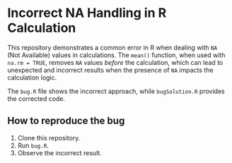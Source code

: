 # Incorrect NA Handling in R Calculation

This repository demonstrates a common error in R when dealing with `NA` (Not Available) values in calculations.  The `mean()` function, when used with `na.rm = TRUE`, removes `NA` values *before* the calculation, which can lead to unexpected and incorrect results when the presence of `NA` impacts the calculation logic.

The `bug.R` file shows the incorrect approach, while `bugSolution.R` provides the corrected code.

## How to reproduce the bug
1. Clone this repository.
2. Run `bug.R`.
3. Observe the incorrect result.